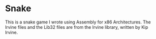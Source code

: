 # Snake

This is a snake game I wrote using Assembly for x86 Architectures.
The Irvine files and the Lib32 files are from the Irvine library,
written by Kip Irvine.
